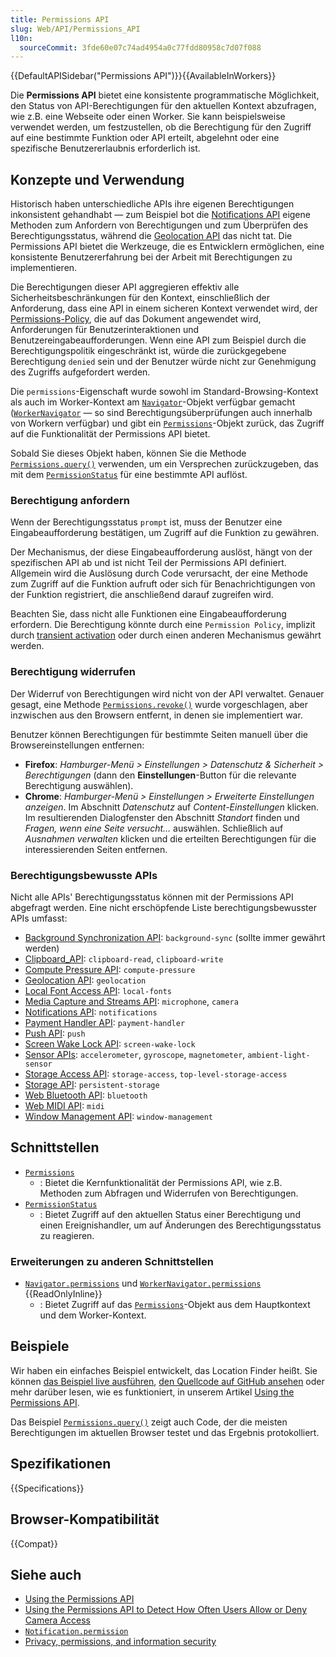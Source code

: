 ```yaml
---
title: Permissions API
slug: Web/API/Permissions_API
l10n:
  sourceCommit: 3fde60e07c74ad4954a0c77fdd80958c7d07f088
---
```


{{DefaultAPISidebar("Permissions API")}}{{AvailableInWorkers}}

Die **Permissions API** bietet eine konsistente programmatische Möglichkeit, den Status von API-Berechtigungen für den aktuellen Kontext abzufragen, wie z.B. eine Webseite oder einen Worker. Sie kann beispielsweise verwendet werden, um festzustellen, ob die Berechtigung für den Zugriff auf eine bestimmte Funktion oder API erteilt, abgelehnt oder eine spezifische Benutzererlaubnis erforderlich ist.

## Konzepte und Verwendung

Historisch haben unterschiedliche APIs ihre eigenen Berechtigungen inkonsistent gehandhabt — zum Beispiel bot die [Notifications API](/de/docs/Web/API/Notifications_API) eigene Methoden zum Anfordern von Berechtigungen und zum Überprüfen des Berechtigungsstatus, während die [Geolocation API](/de/docs/Web/API/Geolocation) das nicht tat. Die Permissions API bietet die Werkzeuge, die es Entwicklern ermöglichen, eine konsistente Benutzererfahrung bei der Arbeit mit Berechtigungen zu implementieren.

Die Berechtigungen dieser API aggregieren effektiv alle Sicherheitsbeschränkungen für den Kontext, einschließlich der Anforderung, dass eine API in einem sicheren Kontext verwendet wird, der [Permissions-Policy](/de/docs/Web/HTTP/Headers/Permissions-Policy), die auf das Dokument angewendet wird, Anforderungen für Benutzerinteraktionen und Benutzereingabeaufforderungen. Wenn eine API zum Beispiel durch die Berechtigungspolitik eingeschränkt ist, würde die zurückgegebene Berechtigung `denied` sein und der Benutzer würde nicht zur Genehmigung des Zugriffs aufgefordert werden.

Die `permissions`-Eigenschaft wurde sowohl im Standard-Browsing-Kontext als auch im Worker-Kontext am [`Navigator`](/de/docs/Web/API/Navigator)-Objekt verfügbar gemacht ([`WorkerNavigator`](/de/docs/Web/API/WorkerNavigator) — so sind Berechtigungsüberprüfungen auch innerhalb von Workern verfügbar) und gibt ein [`Permissions`](/de/docs/Web/API/Permissions)-Objekt zurück, das Zugriff auf die Funktionalität der Permissions API bietet.

Sobald Sie dieses Objekt haben, können Sie die Methode [`Permissions.query()`](/de/docs/Web/API/Permissions/query) verwenden, um ein Versprechen zurückzugeben, das mit dem [`PermissionStatus`](/de/docs/Web/API/PermissionStatus) für eine bestimmte API auflöst.

### Berechtigung anfordern

Wenn der Berechtigungsstatus `prompt` ist, muss der Benutzer eine Eingabeaufforderung bestätigen, um Zugriff auf die Funktion zu gewähren.

Der Mechanismus, der diese Eingabeaufforderung auslöst, hängt von der spezifischen API ab und ist nicht Teil der Permissions API definiert. Allgemein wird die Auslösung durch Code verursacht, der eine Methode zum Zugriff auf die Funktion aufruft oder sich für Benachrichtigungen von der Funktion registriert, die anschließend darauf zugreifen wird.

Beachten Sie, dass nicht alle Funktionen eine Eingabeaufforderung erfordern. Die Berechtigung könnte durch eine `Permission Policy`, implizit durch [transient activation](/de/docs/Glossary/transient_activation) oder durch einen anderen Mechanismus gewährt werden.

### Berechtigung widerrufen

Der Widerruf von Berechtigungen wird nicht von der API verwaltet. Genauer gesagt, eine Methode [`Permissions.revoke()`](/de/docs/Web/API/Permissions/revoke) wurde vorgeschlagen, aber inzwischen aus den Browsern entfernt, in denen sie implementiert war.

Benutzer können Berechtigungen für bestimmte Seiten manuell über die Browsereinstellungen entfernen:

- **Firefox**: _Hamburger-Menü > Einstellungen > Datenschutz & Sicherheit > Berechtigungen_ (dann den **Einstellungen**-Button für die relevante Berechtigung auswählen).
- **Chrome**: _Hamburger-Menü > Einstellungen > Erweiterte Einstellungen anzeigen_. Im Abschnitt _Datenschutz_ auf _Content-Einstellungen_ klicken. Im resultierenden Dialogfenster den Abschnitt _Standort_ finden und _Fragen, wenn eine Seite versucht…_ auswählen. Schließlich auf _Ausnahmen verwalten_ klicken und die erteilten Berechtigungen für die interessierenden Seiten entfernen.

### Berechtigungsbewusste APIs

Nicht alle APIs' Berechtigungsstatus können mit der Permissions API abgefragt werden. Eine nicht erschöpfende Liste berechtigungsbewusster APIs umfasst:

- [Background Synchronization API](/de/docs/Web/API/Background_Synchronization_API): `background-sync` (sollte immer gewährt werden)
- [Clipboard_API](/de/docs/Web/API/Clipboard_API#security_considerations): `clipboard-read`, `clipboard-write`
- [Compute Pressure API](/de/docs/Web/API/Compute_Pressure_API): `compute-pressure`
- [Geolocation API](/de/docs/Web/API/Geolocation_API#security_considerations): `geolocation`
- [Local Font Access API](/de/docs/Web/API/Local_Font_Access_API): `local-fonts`
- [Media Capture and Streams API](/de/docs/Web/API/Media_Capture_and_Streams_API): `microphone`, `camera`
- [Notifications API](/de/docs/Web/API/Notifications_API): `notifications`
- [Payment Handler API](/de/docs/Web/API/Payment_Handler_API): `payment-handler`
- [Push API](/de/docs/Web/API/Push_API): `push`
- [Screen Wake Lock API](/de/docs/Web/API/Screen_Wake_Lock_API): `screen-wake-lock`
- [Sensor APIs](/de/docs/Web/API/Sensor_APIs): `accelerometer`, `gyroscope`, `magnetometer`, `ambient-light-sensor`
- [Storage Access API](/de/docs/Web/API/Storage_Access_API): `storage-access`, `top-level-storage-access`
- [Storage API](/de/docs/Web/API/Storage_API): `persistent-storage`
- [Web Bluetooth API](/de/docs/Web/API/Web_Bluetooth_API): `bluetooth`
- [Web MIDI API](/de/docs/Web/API/Web_MIDI_API): `midi`
- [Window Management API](/de/docs/Web/API/Window_Management_API): `window-management`

## Schnittstellen

- [`Permissions`](/de/docs/Web/API/Permissions)
  - : Bietet die Kernfunktionalität der Permissions API, wie z.B. Methoden zum Abfragen und Widerrufen von Berechtigungen.
- [`PermissionStatus`](/de/docs/Web/API/PermissionStatus)
  - : Bietet Zugriff auf den aktuellen Status einer Berechtigung und einen Ereignishandler, um auf Änderungen des Berechtigungsstatus zu reagieren.

### Erweiterungen zu anderen Schnittstellen

- [`Navigator.permissions`](/de/docs/Web/API/Navigator/permissions) und [`WorkerNavigator.permissions`](/de/docs/Web/API/WorkerNavigator/permissions) {{ReadOnlyInline}}
  - : Bietet Zugriff auf das [`Permissions`](/de/docs/Web/API/Permissions)-Objekt aus dem Hauptkontext und dem Worker-Kontext.

## Beispiele

Wir haben ein einfaches Beispiel entwickelt, das Location Finder heißt. Sie können [das Beispiel live ausführen](https://chrisdavidmills.github.io/location-finder-permissions-api/), [den Quellcode auf GitHub ansehen](https://github.com/chrisdavidmills/location-finder-permissions-api/tree/gh-pages) oder mehr darüber lesen, wie es funktioniert, in unserem Artikel [Using the Permissions API](/de/docs/Web/API/Permissions_API/Using_the_Permissions_API).

Das Beispiel [`Permissions.query()`](/de/docs/Web/API/Permissions/query#test_support_for_various_permissions) zeigt auch Code, der die meisten Berechtigungen im aktuellen Browser testet und das Ergebnis protokolliert.

## Spezifikationen

{{Specifications}}

## Browser-Kompatibilität

{{Compat}}

## Siehe auch

- [Using the Permissions API](/de/docs/Web/API/Permissions_API/Using_the_Permissions_API)
- [Using the Permissions API to Detect How Often Users Allow or Deny Camera Access](https://blog.addpipe.com/using-permissions-api-to-detect-getusermedia-responses/)
- [`Notification.permission`](/de/docs/Web/API/Notification/permission_static)
- [Privacy, permissions, and information security](/de/docs/Web/Privacy)
